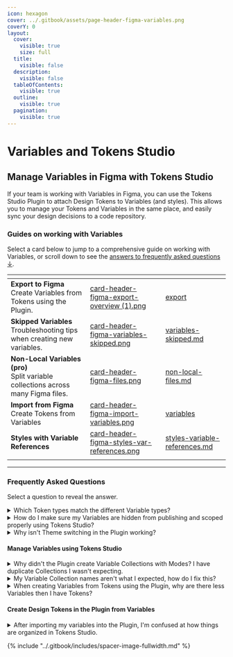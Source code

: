 ```yaml
---
icon: hexagon
cover: ../.gitbook/assets/page-header-figma-variables.png
coverY: 0
layout:
  cover:
    visible: true
    size: full
  title:
    visible: false
  description:
    visible: false
  tableOfContents:
    visible: true
  outline:
    visible: true
  pagination:
    visible: true
---
```


# Variables and Tokens Studio

## Manage Variables in Figma with Tokens Studio

If your team is working with Variables in Figma, you can use the Tokens Studio Plugin to attach Design Tokens to Variables (and styles). This allows you to manage your Tokens and Variables in the same place, and easily sync your design decisions to a code repository.



### Guides on working with Variables&#x20;

Select a card below to jump to a comprehensive guide on working with Variables, or scroll down to see the [answers to frequently asked questions ↓](variables-overview.md#frequently-asked-questions).

<table data-view="cards"><thead><tr><th></th><th data-hidden data-card-cover data-type="files"></th><th data-hidden data-card-target data-type="content-ref"></th></tr></thead><tbody><tr><td><strong>Export to Figma</strong> <br>Create Variables from Tokens using the Plugin.</td><td><a href="../.gitbook/assets/card-header-figma-export-overview (1).png">card-header-figma-export-overview (1).png</a></td><td><a href="export/">export</a></td></tr><tr><td><strong>Skipped Variables</strong><br>Troubleshooting tips when creating new variables. </td><td><a href="../.gitbook/assets/card-header-figma-variables-skipped.png">card-header-figma-variables-skipped.png</a></td><td><a href="export/variables-skipped.md">variables-skipped.md</a></td></tr><tr><td><strong>Non-Local Variables (pro)</strong><br>Split variable collections across many Figma files.</td><td><a href="../.gitbook/assets/card-header-figma-files.png">card-header-figma-files.png</a></td><td><a href="non-local-files.md">non-local-files.md</a></td></tr><tr><td><strong>Import from Figma</strong><br>Create Tokens from Variables </td><td><a href="../.gitbook/assets/card-header-figma-import-variables.png">card-header-figma-import-variables.png</a></td><td><a href="import/variables/">variables</a></td></tr><tr><td><strong>Styles with Variable References</strong> </td><td><a href="../.gitbook/assets/card-header-figma-styles-var-references.png">card-header-figma-styles-var-references.png</a></td><td><a href="export/styles-variable-references.md">styles-variable-references.md</a></td></tr><tr><td></td><td></td><td></td></tr></tbody></table>



***

### Frequently Asked Questions

Select a question to reveal the answer.&#x20;

<details>

<summary>Which Token types match the different Variable types?</summary>

Tokens Studio supports 23 unique Token Types and there is only 4 Variable Types. Head to the Export to Figma (overview) guide which shows the relationships.&#x20;

[#supported-token-types](export/#supported-token-types "mention")

</details>

<details>

<summary>How do I make sure my Variables are hidden from publishing and scoped properly using Tokens Studio? </summary>

Tokens Studio is not yet able to control Figma's Scoping or Hide from Publishing features.

You can use the Figma native UI to adjust the desired Scoping and Publishing feature without adverse effects to the attached Tokens.&#x20;

</details>

<details>

<summary>Why isn't Theme switching in the Plugin working? </summary>

Once you Export to Figma as Variables using Themes, you will be required to use Figma's native Mode Switching feature.

The Theme Switcher in the Plugin will not work once those themes are attached to a Variable Collection

</details>



#### Manage Variables using Tokens Studio

<details>

<summary>Why didn't the Plugin create Variable Collections with Modes? I have duplicate Collections I wasn't expecting. </summary>

You need to export to Figma from Themes (pro) in order for the Plugin to be able to create a single collection with multiple modes.&#x20;

Head to the guide on Exporting to Figma from Themes for more details.&#x20;

[themes.md](export/themes.md "mention")

</details>

<details>

<summary>My Variable Collection names aren't what I expected, how do I fix this?</summary>

When Exporting to Figma to create Variables, the Collection Name is created from the Theme Group when exporting from themes, and the Token Set name when exporting from Token Sets. \
\
Head to the guide on Exporting to Figma for more details.&#x20;

[export](export/ "mention")

</details>

<details>

<summary>When creating Variables from Tokens using the Plugin, why are there less Variables then I have Tokens? </summary>

There are many reasons why the Plugin may have to skip creating a Variable. Head to the guides for Skipped Variables when Exporting to Figma for more details.&#x20;

[variables-skipped.md](export/variables-skipped.md "mention")

</details>



#### Create Design Tokens in the Plugin from Variables

<details>

<summary>After importing my variables into the Plugin, I'm confused at how things are organized in Tokens Studio. </summary>

Congrats on getting this far! Head to the comprehensive guide on Importing Variables for some handy visuals and pro-tips.&#x20;

[variables](import/variables/ "mention")

</details>



{% include "../.gitbook/includes/spacer-image-fullwidth.md" %}
